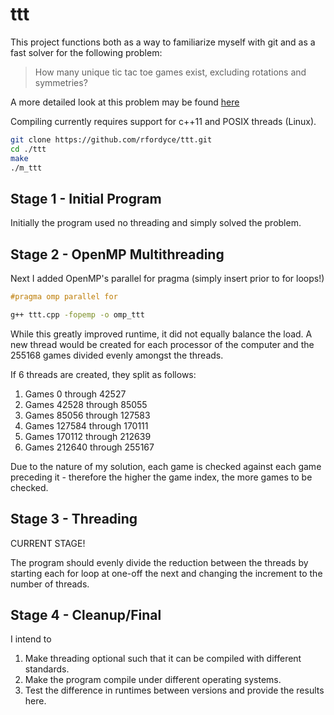 ttt
===

This project functions both as a way to familiarize myself with git and as a fast solver for the following problem:

> How many unique tic tac toe games exist, excluding rotations and symmetries?

A more detailed look at this problem may be found [here][1]

Compiling currently requires support for c++11 and POSIX threads (Linux).

```bash
git clone https://github.com/rfordyce/ttt.git
cd ./ttt
make
./m_ttt
```

Stage 1 - Initial Program
---

Initially the program used no threading and simply solved the problem.

Stage 2 - OpenMP Multithreading
---

Next I added OpenMP's parallel for pragma (simply insert prior to for loops!)

```c++
#pragma omp parallel for
```

```bash
g++ ttt.cpp -fopemp -o omp_ttt
```

While this greatly improved runtime, it did not equally balance the load.  A new thread would be created for each processor of the computer and the 255168 games divided evenly amongst the threads.

If 6 threads are created, they split as follows:

1. Games 0 through 42527
2. Games 42528 through 85055
3. Games 85056 through 127583
4. Games 127584 through 170111
5. Games 170112 through 212639
6. Games 212640 through 255167

Due to the nature of my solution, each game is checked against each game preceding it - therefore the higher the game index, the more games to be checked.

Stage 3 - Threading
---

CURRENT STAGE!

The program should evenly divide the reduction between the threads by starting each for loop at one-off the next and changing the increment to the number of threads.

Stage 4 - Cleanup/Final
---

I intend to

1. Make threading optional such that it can be compiled with different standards.
2. Make the program compile under different operating systems.
3. Test the difference in runtimes between versions and provide the results here.

[1]: http://www.se16.info/hgb/tictactoe.htm
